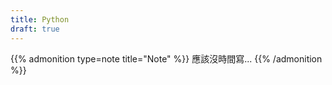 ```yaml
---
title: Python
draft: true
---
```


{{% admonition type=note title="Note" %}}
應該沒時間寫...
{{% /admonition %}}
